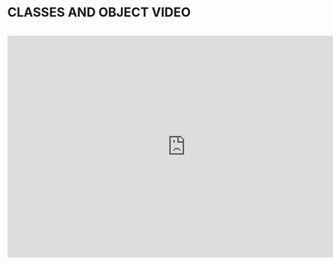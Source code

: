 # CLASSES AND OBJECT VIDEO
<br>
<iframe width="800" height="500"
src="https://drive.google.com/file/d/1vIXvP5JasjJ-JSZmAKNxWdgIHKKi9iDL/preview" 
frameborder="0" 
allow="accelerometer; autoplay; encrypted-media; gyroscope; picture-in-picture" 
allowfullscreen></iframe>
